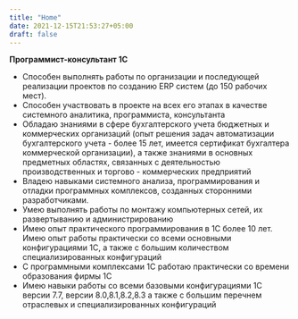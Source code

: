 ```yaml
---
title: "Home"
date: 2021-12-15T21:53:27+05:00
draft: false
---
```


**Программист-консультант 1С**

* Способен выполнять работы по организации и последующей реализации проектов по созданию ERP систем (до 150 рабочих мест).
* Способен участвовать в проекте на всех его этапах в качестве системного аналитика, программиста, консультанта
* Обладаю знаниями в сфере бухгалтерского учета бюджетных и коммерческих организаций (опыт решения задач автоматизации бухгалтерского учета - более 15 лет, имеется сертификат бухгалтера коммерческой организации), а также знаниями в основных предметных областях, связанных с деятельностью производственных и торгово - коммерческих предприятий
* Владею навыками системного анализа, программирования и отладки программных комплексов, созданных сторонними разработчиками.
* Умею выполнять работы по монтажу компьютерных сетей, их развертыванию и администрированию
* Имею опыт практического программирования в 1С более 10 лет. Имею опыт работы практически со всеми основными конфигурациями 1С, а также с большим количеством специализированных конфигураций
* С программными комплексами 1С работаю практически со времени образования фирмы 1С
* Имею навыки работы со всеми базовыми конфигурациями 1С версии 7.7, версии 8.0,8.1,8.2,8.3  а также с большим перечнем отраслевых и специализированных конфигураций
